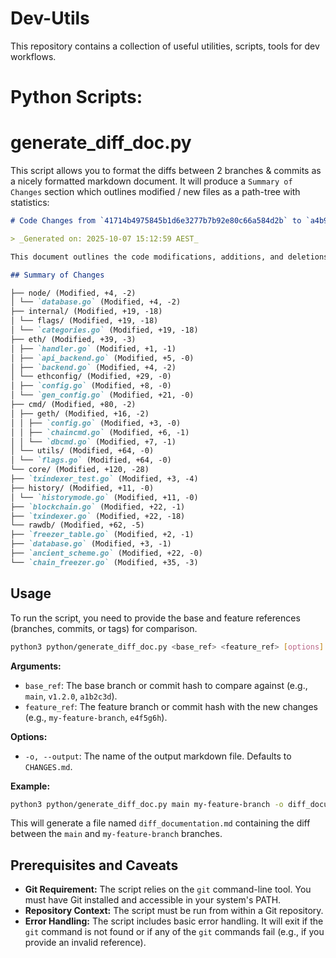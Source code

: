 # Dev-Utils

This repository contains a collection of useful utilities, scripts, tools for dev workflows.

# Python Scripts:

# generate_diff_doc.py

This script allows you to format the diffs between 2 branches & commits as a nicely formatted markdown document.
It will produce a `Summary of Changes` section which outlines modified / new files as a path-tree with statistics:

```markdown
# Code Changes from `41714b4975845b1d6e3277b7b92e80c66a584d2b` to `a4b92a6b15071fb8da2f5250de399585f909d2be`

> _Generated on: 2025-10-07 15:12:59 AEST_

This document outlines the code modifications, additions, and deletions

## Summary of Changes

├── node/ (Modified, +4, -2)
│ └── `database.go` (Modified, +4, -2)
├── internal/ (Modified, +19, -18)
│ └── flags/ (Modified, +19, -18)
│ └── `categories.go` (Modified, +19, -18)
├── eth/ (Modified, +39, -3)
│ ├── `handler.go` (Modified, +1, -1)
│ ├── `api_backend.go` (Modified, +5, -0)
│ ├── `backend.go` (Modified, +4, -2)
│ └── ethconfig/ (Modified, +29, -0)
│ ├── `config.go` (Modified, +8, -0)
│ └── `gen_config.go` (Modified, +21, -0)
├── cmd/ (Modified, +80, -2)
│ ├── geth/ (Modified, +16, -2)
│ │ ├── `config.go` (Modified, +3, -0)
│ │ ├── `chaincmd.go` (Modified, +6, -1)
│ │ └── `dbcmd.go` (Modified, +7, -1)
│ └── utils/ (Modified, +64, -0)
│ └── `flags.go` (Modified, +64, -0)
└── core/ (Modified, +120, -28)
├── `txindexer_test.go` (Modified, +3, -4)
├── history/ (Modified, +11, -0)
│ └── `historymode.go` (Modified, +11, -0)
├── `blockchain.go` (Modified, +22, -1)
├── `txindexer.go` (Modified, +22, -18)
└── rawdb/ (Modified, +62, -5)
├── `freezer_table.go` (Modified, +2, -1)
├── `database.go` (Modified, +3, -1)
├── `ancient_scheme.go` (Modified, +22, -0)
└── `chain_freezer.go` (Modified, +35, -3)
```

## Usage

To run the script, you need to provide the base and feature references (branches, commits, or tags) for comparison.

```bash
python3 python/generate_diff_doc.py <base_ref> <feature_ref> [options]
```

**Arguments:**

- `base_ref`: The base branch or commit hash to compare against (e.g., `main`, `v1.2.0`, `a1b2c3d`).
- `feature_ref`: The feature branch or commit hash with the new changes (e.g., `my-feature-branch`, `e4f5g6h`).

**Options:**

- `-o, --output`: The name of the output markdown file. Defaults to `CHANGES.md`.

**Example:**

```bash
python3 python/generate_diff_doc.py main my-feature-branch -o diff_documentation.md
```

This will generate a file named `diff_documentation.md` containing the diff between the `main` and `my-feature-branch` branches.

## Prerequisites and Caveats

- **Git Requirement:** The script relies on the `git` command-line tool. You must have Git installed and accessible in your system's PATH.
- **Repository Context:** The script must be run from within a Git repository.
- **Error Handling:** The script includes basic error handling. It will exit if the `git` command is not found or if any of the `git` commands fail (e.g., if you provide an invalid reference).
